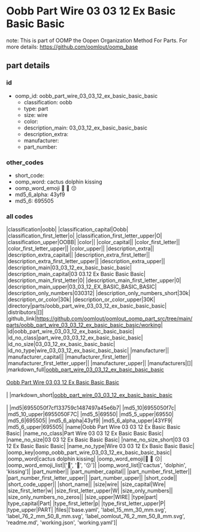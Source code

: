 # Oobb Part Wire 03 03 12 Ex Basic Basic Basic  

note: This is part of OOMP the Oopen Organization Method For Parts. For more details: https://github.com/oomlout/oomp_base

##  part details





### id
* oomp_id: oobb_part_wire_03_03_12_ex_basic_basic_basic
  * classification: oobb
  * type: part
  * size: wire
  * color: 
  * description_main: 03_03_12_ex_basic_basic_basic
  * description_extra: 
  * manufacturer: 
  * part_number: 

### other_codes
* short_code: 
* oomp_word: cactus dolphin kissing
* oomp_word_emoji :cactus: :dolphin: :kissing:
* md5_6_alpha: 43yf9
* md5_6: 695505

### all codes 
|classification|oobb|
|classification_capital|Oobb|
|classification_first_letter|o|
|classification_first_letter_upper|O|
|classification_upper|OOBB|
|color||
|color_capital||
|color_first_letter||
|color_first_letter_upper||
|color_upper||
|description_extra||
|description_extra_capital||
|description_extra_first_letter||
|description_extra_first_letter_upper||
|description_extra_upper||
|description_main|03_03_12_ex_basic_basic_basic|
|description_main_capital|03 03.12 Ex Basic Basic Basic|
|description_main_first_letter|0|
|description_main_first_letter_upper|0|
|description_main_upper|03_03_12_EX_BASIC_BASIC_BASIC|
|description_only_numbers|030312|
|description_only_numbers_short|30k|
|description_or_color|30k|
|description_or_color_upper|30K|
|directory|parts/oobb_part_wire_03_03_12_ex_basic_basic_basic|
|distributors|[]|
|github_link|https://github.com/oomlout/oomlout_oomp_part_src/tree/main/parts/oobb_part_wire_03_03_12_ex_basic_basic_basic/working|
|id|oobb_part_wire_03_03_12_ex_basic_basic_basic|
|id_no_class|part_wire_03_03_12_ex_basic_basic_basic|
|id_no_size|03_03_12_ex_basic_basic_basic|
|id_no_type|wire_03_03_12_ex_basic_basic_basic|
|manufacturer||
|manufacturer_capital||
|manufacturer_first_letter||
|manufacturer_first_letter_upper||
|manufacturer_upper||
|manufacturers|[]|
|markdown_full|[oobb_part_wire_03_03_12_ex_basic_basic_basic](https://github.com/oomlout/oomlout_oomp_part_src/tree/main/parts/oobb_part_wire_03_03_12_ex_basic_basic_basic/working)<br>[](https://github.com/oomlout/oomlout_oomp_part_src/tree/main/parts/oobb_part_wire_03_03_12_ex_basic_basic_basic/working)<br>[Oobb Part Wire 03 03 12 Ex Basic Basic Basic](https://github.com/oomlout/oomlout_oomp_part_src/tree/main/parts/oobb_part_wire_03_03_12_ex_basic_basic_basic/working)<br><br>|
|markdown_short|[oobb_part_wire_03_03_12_ex_basic_basic_basic](https://github.com/oomlout/oomlout_oomp_part_src/tree/main/parts/oobb_part_wire_03_03_12_ex_basic_basic_basic/working)<br><br>|
|md5|6955050f7cf133759c1487497a45e6b7|
|md5_10|6955050f7c|
|md5_10_upper|6955050F7C|
|md5_5|69550|
|md5_5_upper|69550|
|md5_6|695505|
|md5_6_alpha|43yf9|
|md5_6_alpha_upper|43YF9|
|md5_6_upper|695505|
|name|Oobb Part Wire 03 03 12 Ex Basic Basic Basic|
|name_no_class|Part Wire 03 03 12 Ex Basic Basic Basic|
|name_no_size|03 03 12 Ex Basic Basic Basic|
|name_no_size_short|03 03 12 Ex Basic Basic Basic|
|name_no_type|Wire 03 03 12 Ex Basic Basic Basic|
|oomp_key|oomp_oobb_part_wire_03_03_12_ex_basic_basic_basic|
|oomp_word|cactus dolphin kissing|
|oomp_word_emoji|:cactus: :dolphin: :kissing:|
|oomp_word_emoji_list|[':cactus:', ':dolphin:', ':kissing:']|
|oomp_word_list|['cactus', 'dolphin', 'kissing']|
|part_number||
|part_number_capital||
|part_number_first_letter||
|part_number_first_letter_upper||
|part_number_upper||
|short_code||
|short_code_upper||
|short_name||
|size|wire|
|size_capital|Wire|
|size_first_letter|w|
|size_first_letter_upper|W|
|size_only_numbers||
|size_only_numbers_no_zeros||
|size_upper|WIRE|
|type|part|
|type_capital|Part|
|type_first_letter|p|
|type_first_letter_upper|P|
|type_upper|PART|
|files|['base.yaml', 'label_15_mm_30_mm.svg', 'label_76_2_mm_50_8_mm.svg', 'label_oomlout_76_2_mm_50_8_mm.svg', 'readme.md', 'working.json', 'working.yaml']|
